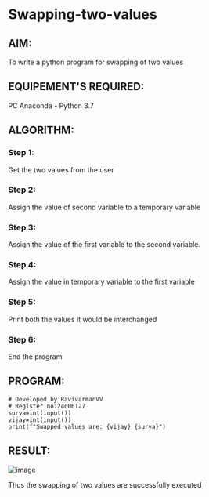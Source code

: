 # Swapping-two-values
## AIM:
To write a python program for swapping of two values
## EQUIPEMENT'S REQUIRED: 
PC
Anaconda - Python 3.7
## ALGORITHM: 
### Step 1:
Get the two values from the user
### Step 2: 
Assign the value of second variable to a temporary variable 
### Step 3: 
Assign the value of the first variable to the second variable.
### Step 4:  
Assign the value in temporary variable to the first variable
### Step 5: 
Print both the values it would be interchanged
### Step 6: 
End the program
## PROGRAM:
    # Developed by:RavivarmanVV
    # Register no:24006127
    surya=int(input())
    vijay=int(input())
    print(f"Swapped values are: {vijay} {surya}")


## RESULT:
![image](https://github.com/user-attachments/assets/200b54d6-8976-4af5-891d-7189ae1ad2cc)

Thus the swapping of two values are successfully executed



